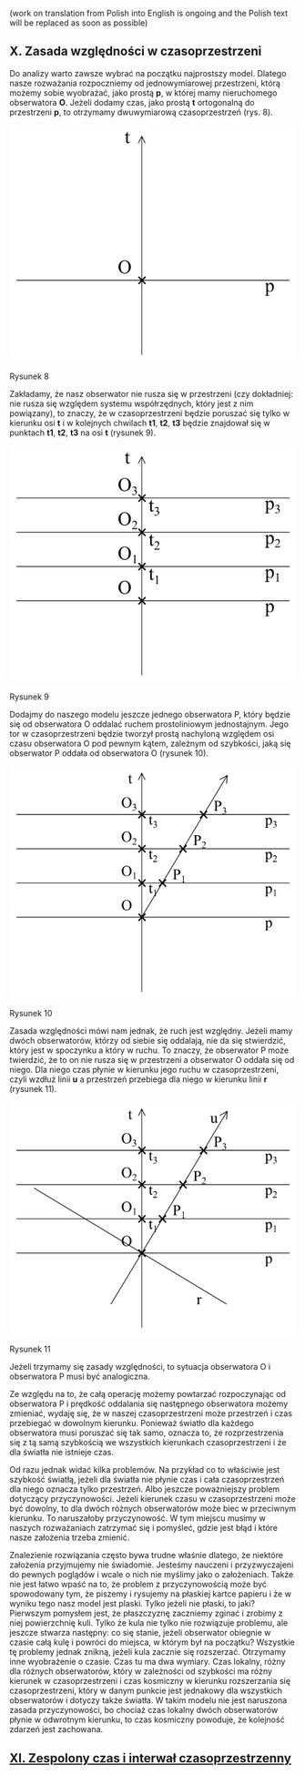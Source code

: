 (work on translation from Polish into English is ongoing and the Polish text will be replaced as soon as possible)

## X. Zasada względności w czasoprzestrzeni

Do analizy warto zawsze wybrać na początku najprostszy model.
Dlatego nasze rozważania rozpoczniemy od jednowymiarowej przestrzeni, którą możemy sobie wyobrażać,
jako prostą **p**, w której mamy nieruchomego obserwatora **O**.
Jeżeli dodamy czas, jako prostą **t** ortogonalną do przestrzeni **p**, to otrzymamy dwuwymiarową czasoprzestrzeń (rys. 8).

![rysunek8](../assets/img/rysunek8.png)

Rysunek 8

Zakładamy, że nasz obserwator nie rusza się w przestrzeni (czy dokładniej:
nie rusza się względem systemu współrzędnych, który jest z nim powiązany),
to znaczy, że w czasoprzestrzeni będzie poruszać się tylko w kierunku osi **t**
i w kolejnych chwilach **t1**, **t2**, **t3** będzie znajdował się w punktach
**t1**, **t2**, **t3** na osi **t** (rysunek 9).

![rysunek9](../assets/img/rysunek9.png)

Rysunek 9

Dodajmy do naszego modelu jeszcze jednego obserwatora P,
który będzie się od obserwatora O oddalać ruchem prostoliniowym jednostajnym.
Jego tor w czasoprzestrzeni będzie tworzył prostą nachyloną względem osi czasu obserwatora O
pod pewnym kątem, zależnym od szybkości, jaką się obserwator P oddała od obserwatora O (rysunek 10).

![rysunek10](../assets/img/rysunek10.png)

Rysunek 10

Zasada względności mówi nam jednak, że ruch jest względny.
Jeżeli mamy dwóch obserwatorów, którzy od siebie się oddalają, nie da się stwierdzić,
który jest w spoczynku a który w ruchu. To znaczy, że obserwator P może twierdzić,
że to on nie rusza się w przestrzeni a obserwator O oddała się od niego.
Dla niego czas płynie w kierunku jego ruchu w czasoprzestrzeni,
czyli wzdłuż linii **u** a przestrzeń przebiega dla niego w kierunku linii **r** (rysunek 11).

![rysunek11](../assets/img/rysunek11.png)

Rysunek 11

Jeżeli trzymamy się zasady względności, to sytuacja obserwatora O i obserwatora P musi być analogiczna.

Ze względu na to, że całą operację możemy powtarzać rozpoczynając od obserwatora P
i prędkość oddalania się następnego obserwatora możemy zmieniać, wydaję się,
że w naszej czasoprzestrzeni może przestrzeń i czas przebiegać w dowolnym kierunku.
Ponieważ światło dla każdego obserwatora musi poruszać się tak samo, oznacza to,
że rozprzestrzenia się z tą samą szybkością we wszystkich kierunkach czasoprzestrzeni
i że dla światła nie istnieje czas.

Od razu jednak widać kilka problemów. Na przykład co to właściwie jest szybkość światłą,
jeżeli dla światła nie płynie czas i cała czasoprzestrzeń dla niego oznacza tylko przestrzeń.
Albo jeszcze poważniejszy problem dotyczący przyczynowości.
Jeżeli kierunek czasu w czasoprzestrzeni  może być dowolny,
to dla dwóch różnych obserwatorów może biec w przeciwnym kierunku.
To naruszałoby przyczynowość. W tym miejscu musimy w naszych rozważaniach zatrzymać się i pomyśleć,
gdzie jest błąd i które nasze założenia trzeba zmienić.

Znalezienie rozwiązania często bywa trudne właśnie dlatego, że niektóre założenia przyjmujemy nie świadomie.
Jesteśmy nauczeni i przyzwyczajeni do pewnych poglądów  i wcale o nich nie myślimy jako o założeniach.
Także nie jest łatwo wpaść na to, że problem z przyczynowością może być spowodowany tym,
że piszemy i rysujemy na płaskiej kartce papieru i że w wyniku tego nasz model jest plaski.
Tylko jeżeli nie płaski, to jaki?
Pierwszym pomysłem jest, że płaszczyznę zaczniemy zginać i zrobimy z niej powierzchnię kuli.
Tylko że kula nie tylko nie rozwiązuje problemu, ale jeszcze stwarza następny:
co się stanie, jeżeli obserwator obiegnie w czasie całą kulę i powróci do miejsca,
w którym był na początku? Wszystkie tę problemy jednak znikną, jeżeli kula zacznie się rozszerzać.
Otrzymamy inne wyobrażenie o czasie. Czas tu ma dwa wymiary.
Czas lokalny, różny dla różnych obserwatorów, który w zależności od szybkości ma różny kierunek
w czasoprzestrzeni i czas kosmiczny w kierunku rozszerzania się czasoprzestrzeni,
który w danym punkcie jest jednakowy dla wszystkich obserwatorów i dotyczy także światła.
W takim modelu nie jest naruszona zasada przyczynowości,
bo chociaż czas lokalny dwóch obserwatorów płynie w odwrotnym kierunku, to czas kosmiczny powoduje,
że kolejność zdarzeń jest zachowana.

## [XI. Zespolony czas i interwał czasoprzestrzenny ](rozdzial11) 
